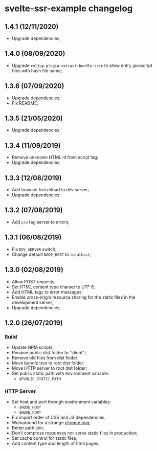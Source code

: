 # svelte-ssr-example changelog

## 1.4.1 (12/11/2020)
 - Upgrade dependencies;

## 1.4.0 (08/09/2020)
 - Upgrade `rollup-plugin-extract-bundle-tree` to allow entry javascript files with hash file name;

## 1.3.6 (07/09/2020)
 - Upgrade dependencies;
 - Fix README;

## 1.3.5 (21/05/2020)
 - Upgrade dependencies;

## 1.3.4 (11/09/2019)
 - Remove unknown HTML id from script tag;
 - Upgrade dependencies;

## 1.3.3 (12/08/2019)
 - Add browser live reload to dev server;
 - Upgrade dependencies;
 
## 1.3.2 (07/08/2019)
 - Add `pre` tag server to errors;

## 1.3.1 (06/08/2019)
 - Fix `DEV_SERVER` switch;
 - Change default `NODE_HOST` to `localhost`;

## 1.3.0 (02/08/2019)
 - Allow POST requests;
 - Set HTML content type charset to UTF 8;
 - Add HTML tags to error messages;
 - Enable cross-origin resource sharing for the static files in the development server;
 - Upgrade dependencies;

## 1.2.0 (26/07/2019)

### Build
 - Update NPM scripts;
 - Rename public dist folder to "client";
 - Remove old files from dist folder;
 - Move bundle tree to root dist folder;
 - Move HTTP server to root dist folder;
 - Set public static path with environment variable:
   - `$PUBLIC_STATIC_PATH`

### HTTP Server
 - Set host and port through environment variables:
   - `$NODE_HOST`
   - `$NODE_PORT`
 - Fix import order of CSS and JS dependencies;
 - Workaround for a strange [chrome bug](https://stackoverflow.com/a/42969257);
 - Better path join;
 - Don't compress responses nor serve static files in production;
 - Set cache control for static files;
 - Add content type and length of html pages;
